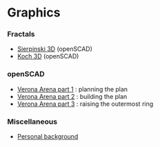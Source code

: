 # Graphics


### Fractals

- [Sierpinski 3D](fractals/sierpinski-3d.html)  (openSCAD)
- [Koch 3D](fractals/koch-3d.html)  (openSCAD)


### openSCAD

 - [Verona Arena part 1](openscad/arena-verona-1.html) : planning the plan
 - [Verona Arena part 2](openscad/arena-verona-2.html) : building the plan
 - [Verona Arena part 3](openscad/arena-verona-3.html) : raising the outermost ring


### Miscellaneous

- [Personal background](background.html)
